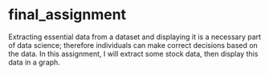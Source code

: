 # final_assignment
Extracting essential data from a dataset and displaying it is a necessary part of data science; therefore individuals can make correct decisions based on the data. In this assignment, I will extract some stock data, then display this data in a graph.
